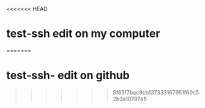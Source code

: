 <<<<<<< HEAD
# test-ssh edit on my computer
=======
# test-ssh- edit on github
>>>>>>> 5f65f7bac9cb137333167951f60c52b3a10797b5

